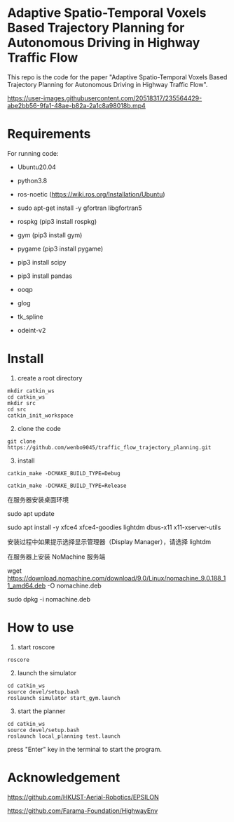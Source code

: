 # Adaptive Spatio-Temporal Voxels Based Trajectory Planning for Autonomous Driving in Highway Traffic Flow

This repo is the code for the paper "Adaptive Spatio-Temporal Voxels Based Trajectory Planning for Autonomous Driving in Highway Traffic Flow".

https://user-images.githubusercontent.com/20518317/235564429-abe2bb56-9fa1-48ae-b82a-2a1c8a98018b.mp4

# Requirements

For running code:

- Ubuntu20.04
  
- python3.8
  
- ros-noetic (https://wiki.ros.org/Installation/Ubuntu)
  
- sudo apt-get install -y gfortran libgfortran5

- rospkg (pip3 install rospkg)
  
- gym (pip3 install gym)
  
- pygame (pip3 install pygame)
  
- pip3 install scipy
  
- pip3 install pandas
  
- ooqp

- glog

- tk_spline

- odeint-v2

# Install

1. create a root directory

```
mkdir catkin_ws
cd catkin_ws
mkdir src
cd src
catkin_init_workspace
```

2. clone the code

```
git clone https://github.com/wenbo9045/traffic_flow_trajectory_planning.git
```

3. install

```
catkin_make -DCMAKE_BUILD_TYPE=Debug

catkin_make -DCMAKE_BUILD_TYPE=Release
```

在服务器安装桌面环境

sudo apt update

sudo apt install -y xfce4 xfce4-goodies lightdm dbus-x11 x11-xserver-utils

安装过程中如果提示选择显示管理器（Display Manager），请选择 lightdm

在服务器上安装 NoMachine 服务端

wget https://download.nomachine.com/download/9.0/Linux/nomachine_9.0.188_11_amd64.deb -O nomachine.deb

sudo dpkg -i nomachine.deb


# How to use

1. start roscore

```
roscore
```

2. launch the simulator

```
cd catkin_ws
source devel/setup.bash
roslaunch simulator start_gym.launch
```

3. start the planner

```
cd catkin_ws
source devel/setup.bash
roslaunch local_planning test.launch
```

press "Enter" key in the terminal to start the program.

# Acknowledgement

https://github.com/HKUST-Aerial-Robotics/EPSILON

https://github.com/Farama-Foundation/HighwayEnv

